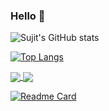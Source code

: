 ### Hello :slightly_smiling_face:
<!-- ![](https://komarev.com/ghpvc/?username=NayakwadiS&color=brightgree/n) -->


![Sujit's GitHub stats](https://github-readme-stats.vercel.app/api?username=NayakwadiS&show_icons=true&hide=contribs,issues&locale=en&show_icons=true)

[![Top Langs](https://github-readme-stats.vercel.app/api/top-langs/?username=NayakwadiS&layout=compact)](https://github.com/NayakwadiS/github-readme-stats)

<a href="https://github.com/NayakwadiS/mftool">
  <img align="center" src="https://github-readme-stats.vercel.app/api/pin/?username=NayakwadiS&repo=mftool" />
</a>
<a href="https://github.com/NayakwadiS/Forecasting_Mutual_Funds">
  <img align="center" src="https://github-readme-stats.vercel.app/api/pin/?username=NayakwadiS&repo=Forecasting_Mutual_Funds" />
</a>

<!-- 
[![Readme Card](https://github-readme-stats.vercel.app/api/pin/?username=NayakwadiS&repo=mftool)](https://github.com/NayakwadiS/mftool)

[![Readme Card](https://github-readme-stats.vercel.app/api/pin/?username=NayakwadiS&repo=Forecasting_Mutual_Funds)](https://github.com/NayakwadiS/Forecasting_Mutual_Funds) -->

[![Readme Card](https://github-readme-stats.vercel.app/api/pin/?username=NayakwadiS&repo=Predict_Cryptocurrency_INR)](https://github.com/NayakwadiS/Predict_Cryptocurrency_INR)

<!--
**NayakwadiS/NayakwadiS** is a ✨ _special_ ✨ repository because its `README.md` (this file) appears on your GitHub profile.

Here are some ideas to get you started:

- 🔭 I’m currently working on ...
- 🌱 I’m currently learning ...
- 👯 I’m looking to collaborate on ...
- 🤔 I’m looking for help with ...
- 💬 Ask me about ...
- 📫 How to reach me: ...
- 😄 Pronouns: ...
- ⚡ Fun fact: ...
-->
